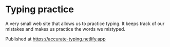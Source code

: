 # Typing practice

A very small web site that allows us to practice typing. It keeps track of our mistakes and makes us practice the words we mistyped.

Published at <https://accurate-typing.netlify.app>
